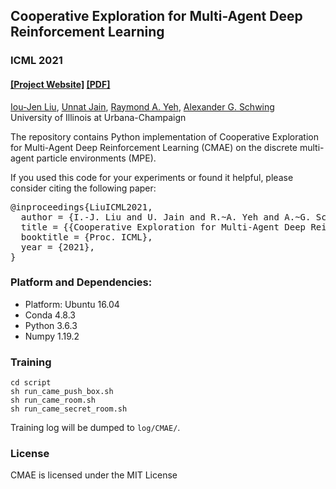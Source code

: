 ## Cooperative Exploration for Multi-Agent Deep Reinforcement Learning #
### ICML 2021
#### [[Project Website]](https://ioujenliu.github.io/CMAE/) [[PDF]](http://proceedings.mlr.press/v139/liu21j/liu21j.pdf)

[Iou-Jen Liu](https://ioujenliu.github.io/), [Unnat Jain](https://unnat.github.io/), [Raymond A. Yeh](http://raymondyeh07.github.io/), [Alexander G. Schwing](http://www.alexander-schwing.de/) <br/>
University of Illinois at Urbana-Champaign<br/>


The repository contains Python implementation of Cooperative Exploration for Multi-Agent Deep Reinforcement Learning (CMAE) on the discrete multi-agent particle environments (MPE).

If you used this code for your experiments or found it helpful, please consider citing the following paper:

<pre>
@inproceedings{LiuICML2021,
  author = {I.-J. Liu and U. Jain and R.~A. Yeh and A.~G. Schwing},
  title = {{Cooperative Exploration for Multi-Agent Deep Reinforcement Learning}},
  booktitle = {Proc. ICML},
  year = {2021},
}
</pre>

### Platform and Dependencies:
* Platform: Ubuntu 16.04
* Conda 4.8.3
* Python 3.6.3
* Numpy 1.19.2

### Training
    cd script
    sh run_came_push_box.sh
    sh run_came_room.sh
    sh run_came_secret_room.sh
Training log will be dumped to `log/CMAE/`.


### License
CMAE is licensed under the MIT License